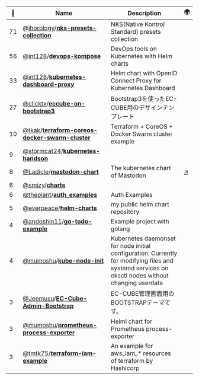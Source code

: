 |:star2: | Name | Description | 🌍|
|---|---|---|---|
|71|[@jhorology](https://github.com/jhorology)/[**nks-presets-collection**](https://github.com/jhorology/nks-presets-collection)|NKS(Native Kontrol Standard) presets collection||
|56|[@int128](https://github.com/int128)/[**devops-kompose**](https://github.com/int128/devops-kompose)|DevOps tools on Kubernetes with Helm charts||
|33|[@int128](https://github.com/int128)/[**kubernetes-dashboard-proxy**](https://github.com/int128/kubernetes-dashboard-proxy)|Helm chart with OpenID Connect Proxy for Kubernetes Dashboard||
|27|[@clicktx](https://github.com/clicktx)/[**eccube-on-bootstrap3**](https://github.com/clicktx/eccube-on-bootstrap3)|Bootstrap3を使ったEC-CUBE用のデザインテンプレート||
|10|[@tkak](https://github.com/tkak)/[**terraform-coreos-docker-swarm-cluster**](https://github.com/tkak/terraform-coreos-docker-swarm-cluster)|Terraform + CoreOS + Docker Swarm cluster example||
|9|[@stormcat24](https://github.com/stormcat24)/[**kubernetes-handson**](https://github.com/stormcat24/kubernetes-handson)|||
|8|[@Ladicle](https://github.com/Ladicle)/[**mastodon-chart**](https://github.com/Ladicle/mastodon-chart)|The kubernetes chart of Mastodon|[:arrow_upper_right:](https://mstdn.ladicle.com/@ladicle)|
|6|[@smizy](https://github.com/smizy)/[**charts**](https://github.com/smizy/charts)|||
|6|[@theplant](https://github.com/theplant)/[**auth_examples**](https://github.com/theplant/auth_examples)|Auth Examples||
|5|[@everpeace](https://github.com/everpeace)/[**helm-charts**](https://github.com/everpeace/helm-charts)|my public helm chart repository||
|4|[@andoshin11](https://github.com/andoshin11)/[**go-todo-example**](https://github.com/andoshin11/go-todo-example)|Example project with golang||
|4|[@mumoshu](https://github.com/mumoshu)/[**kube-node-init**](https://github.com/mumoshu/kube-node-init)|Kubernetes daemonset for node initial configuration. Currently for modifying files and systemd services on eksctl nodes without changing userdata||
|3|[@Jeemusu](https://github.com/Jeemusu)/[**EC-Cube-Admin-Bootstrap**](https://github.com/Jeemusu/EC-Cube-Admin-Bootstrap)|EC-CUBE管理画面用のBOOTSTRAPテーマです。||
|3|[@mumoshu](https://github.com/mumoshu)/[**prometheus-process-exporter**](https://github.com/mumoshu/prometheus-process-exporter)|Helml chart for Prometheus process-exporter||
|3|[@tmtk75](https://github.com/tmtk75)/[**terraform-iam-example**](https://github.com/tmtk75/terraform-iam-example)|An example for aws_iam_* resources of terraform by Hashicorp||

